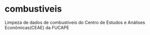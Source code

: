 # combustiveis
Limpeza de dados de combustiveis do Centro de Estudos e Análises Econômicas(CEAE) da FUCAPE
